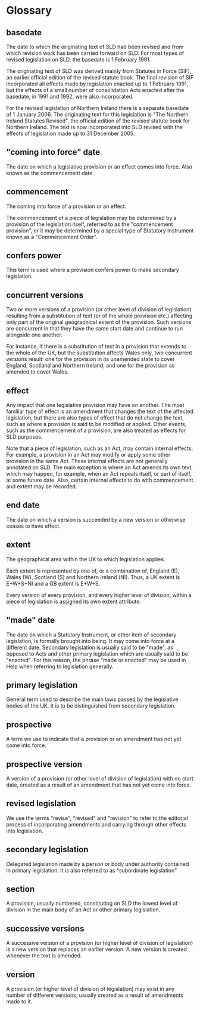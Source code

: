 # Glossary

## basedate

The date to which the originating text of SLD had been revised and from which revision work has been carried forward on SLD. For most types of revised legislation on SLD, the basedate is 1 February 1991.

The originating text of SLD was derived mainly from Statutes in Force (SIF), an earlier official edition of the revised statute book. The final revision of SIF incorporated all effects made by legislation enacted up to 1 February 1991, but the effects of a small number of consolidation Acts enacted after the basedate, in 1991 and 1992, were also incorporated.

For the revised legislation of Northern Ireland there is a separate basedate of 1 January 2006. The originating text for this legislation is "The Northern Ireland Statutes Revised", the official edition of the revised statute book for Northern Ireland. The text is now incorporated into SLD revised with the effects of legislation made up to 31 December 2005.

## "coming into force" date

The date on which a legislative provision or an effect comes into force. Also known as the commencement date.

## commencement

The coming into force of a provision or an effect.

The commencement of a piece of legislation may be determined by a provision of the legislation itself, referred to as the "commencement provision", or it may be determined by a special type of Statutory Instrument known as a "Commencement Order".

## confers power

This term is used where a provision confers power to make secondary legislation.

## concurrent versions

Two or more versions of a provision (or other level of division of legislation) resulting from a substitution of text (or of the whole provision etc.) affecting only part of the original geographical extent of the provision. Such versions are concurrent in that they have the same start date and continue to run alongside one another.

For instance, if there is a substitution of text in a provision that extends to the whole of the UK, but the substitution affects Wales only, two concurrent versions result: one for the provision in its unamended state to cover England, Scotland and Northern Ireland, and one for the provision as amended to cover Wales.

## effect

Any impact that one legislative provision may have on another. The most familiar type of effect is an amendment that changes the text of the affected legislation, but there are also types of effect that do not change the text, such as where a provision is said to be modified or applied. Other events, such as the commencement of a provision, are also treated as effects for SLD purposes.

Note that a piece of legislation, such as an Act, may contain internal effects. For example, a provision in an Act may modify or apply some other provision in the same Act. These internal effects are not generally annotated on SLD. The main exception is where an Act amends its own text, which may happen, for example, when an Act repeals itself, or part of itself, at some future date. Also, certain internal effects to do with commencement and extent may be recorded.

## end date

The date on which a version is succeeded by a new version or otherwise ceases to have effect.

## extent

The geographical area within the UK to which legislation applies.

Each extent is represented by one of, or a combination of, England (E), Wales (W), Scotland (S) and Northern Ireland (NI). Thus, a UK extent is E+W+S+NI and a GB extent is E+W+S.

Every version of every provision, and every higher level of division, within a piece of legislation is assigned its own extent attribute.

## "made" date

The date on which a Statutory Instrument, or other item of secondary legislation, is formally brought into being. It may come into force at a different date. Secondary legislation is usually said to be "made", as opposed to Acts and other primary legislation which are usually said to be "enacted". For this reason, the phrase "made or enacted" may be used in Help when referring to legislation generally.

## primary legislation

General term used to describe the main laws passed by the legislative bodies of the UK. It is to be distinguished from secondary legislation.

## prospective

A term we use to indicate that a provision or an amendment has not yet come into force.

## prospective version

A version of a provision (or other level of division of legislation) with no start date, created as a result of an amendment that has not yet come into force.

## revised legislation

We use the terms "revise", "revised" and "revision" to refer to the editorial process of incorporating amendments and carrying through other effects into legislation.

## secondary legislation

Delegated legislation made by a person or body under authority contained in primary legislation. It is also referred to as "subordinate legislation"

## section

A provision, usually numbered, constituting on SLD the lowest level of division in the main body of an Act or other primary legislation.

## successive versions

A successive version of a provision (or higher level of division of legislation) is a new version that replaces an earlier version. A new version is created whenever the text is amended.

## version

A provision (or higher level of division of legislation) may exist in any number of different versions, usually created as a result of amendments made to it.